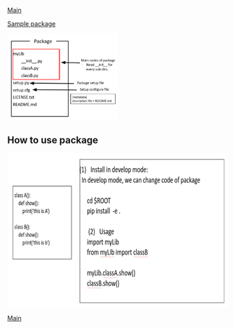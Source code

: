 [Main](../README.md)

[Sample package](https://github.com/mtbui2010/testlib.git)

<img src="../images/12.PNG" width="50%">

## How to use package
<img src="../images/13_.PNG" height="350">

[Main](../README.md)
